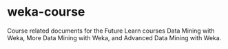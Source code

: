 # weka-course
Course related documents for the Future Learn courses Data Mining with Weka, More Data Mining with Weka, and Advanced Data Mining with Weka.

